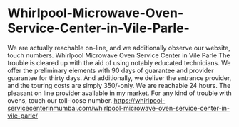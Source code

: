 # Whirlpool-Microwave-Oven-Service-Center-in-Vile-Parle-
We are actually reachable on-line, and we additionally observe our website, touch numbers. Whirlpool Microwave Oven Service Center in Vile Parle The trouble is cleared up with the aid of using notably educated technicians. We offer the preliminary elements with 90 days of guarantee and provider guarantee for thirty days. And additionally, we deliver the entrance provider, and the touring costs are simply 350/-only. We are reachable 24 hours. The pleasant on line provider available in my market. For any kind of trouble with ovens, touch our toll-loose number. https://whirlpool-servicecenterinmumbai.com/whirlpool-microwave-oven-service-center-in-vile-parle/
